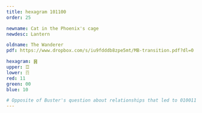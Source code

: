 ```yaml
---
title: hexagram 101100
order: 25

newname: Cat in the Phoenix's cage
newdesc: Lantern

oldname: The Wanderer
pdf: https://www.dropbox.com/s/iu9fdddb8zpe5mt/MB-transition.pdf?dl=0

hexagram: ䷷
upper: ☲
lower: ☶
red: 11
green: 00
blue: 10

# Opposite of Buster's question about relationships that led to 010011
---
```

